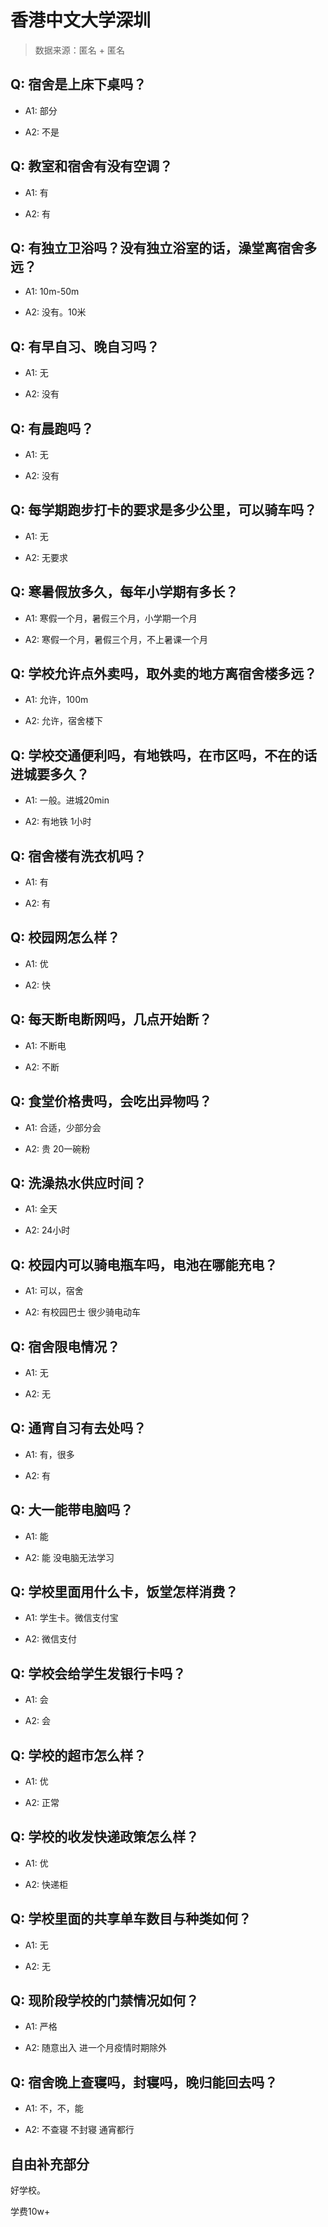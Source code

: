 # 香港中文大学深圳

> 数据来源：匿名 + 匿名

## Q: 宿舍是上床下桌吗？

- A1: 部分

- A2: 不是

## Q: 教室和宿舍有没有空调？

- A1: 有

- A2: 有

## Q: 有独立卫浴吗？没有独立浴室的话，澡堂离宿舍多远？

- A1: 10m-50m

- A2: 没有。10米

## Q: 有早自习、晚自习吗？

- A1: 无

- A2: 没有

## Q: 有晨跑吗？

- A1: 无

- A2: 没有

## Q: 每学期跑步打卡的要求是多少公里，可以骑车吗？

- A1: 无

- A2: 无要求

## Q: 寒暑假放多久，每年小学期有多长？

- A1: 寒假一个月，暑假三个月，小学期一个月

- A2: 寒假一个月，暑假三个月，不上暑课一个月

## Q: 学校允许点外卖吗，取外卖的地方离宿舍楼多远？

- A1: 允许，100m

- A2: 允许，宿舍楼下

## Q: 学校交通便利吗，有地铁吗，在市区吗，不在的话进城要多久？

- A1: 一般。进城20min

- A2: 有地铁 1小时

## Q: 宿舍楼有洗衣机吗？

- A1: 有

- A2: 有

## Q: 校园网怎么样？

- A1: 优

- A2: 快

## Q: 每天断电断网吗，几点开始断？

- A1: 不断电

- A2: 不断

## Q: 食堂价格贵吗，会吃出异物吗？

- A1: 合适，少部分会

- A2: 贵 20一碗粉

## Q: 洗澡热水供应时间？

- A1: 全天

- A2: 24小时

## Q: 校园内可以骑电瓶车吗，电池在哪能充电？

- A1: 可以，宿舍

- A2: 有校园巴士 很少骑电动车

## Q: 宿舍限电情况？

- A1: 无

- A2: 无

## Q: 通宵自习有去处吗？

- A1: 有，很多

- A2: 有

## Q: 大一能带电脑吗？

- A1: 能

- A2: 能 没电脑无法学习

## Q: 学校里面用什么卡，饭堂怎样消费？

- A1: 学生卡。微信支付宝

- A2: 微信支付

## Q: 学校会给学生发银行卡吗？

- A1: 会

- A2: 会

## Q: 学校的超市怎么样？

- A1: 优

- A2: 正常

## Q: 学校的收发快递政策怎么样？

- A1: 优

- A2: 快递柜

## Q: 学校里面的共享单车数目与种类如何？

- A1: 无

- A2: 无

## Q: 现阶段学校的门禁情况如何？

- A1: 严格

- A2: 随意出入 进一个月疫情时期除外

## Q: 宿舍晚上查寝吗，封寝吗，晚归能回去吗？

- A1: 不，不，能

- A2: 不查寝 不封寝 通宵都行

## 自由补充部分

好学校。

学费10w+